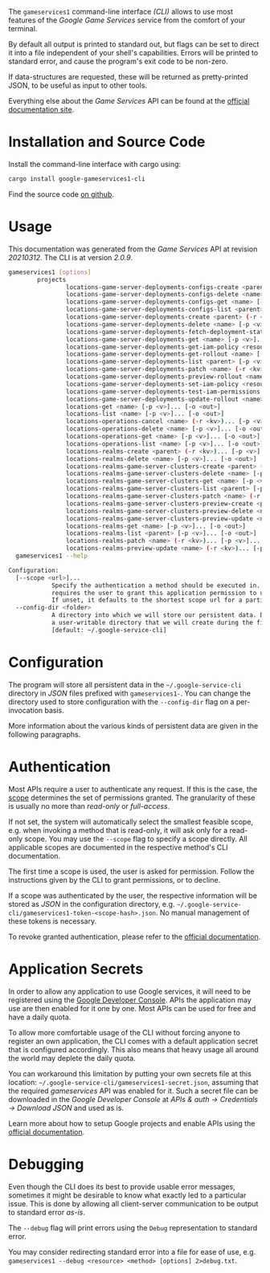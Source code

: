 <!---
DO NOT EDIT !
This file was generated automatically from 'src/mako/cli/README.md.mako'
DO NOT EDIT !
-->
The `gameservices1` command-line interface *(CLI)* allows to use most features of the *Google Game Services* service from the comfort of your terminal.

By default all output is printed to standard out, but flags can be set to direct it into a file independent of your shell's
capabilities. Errors will be printed to standard error, and cause the program's exit code to be non-zero.

If data-structures are requested, these will be returned as pretty-printed JSON, to be useful as input to other tools.

Everything else about the *Game Services* API can be found at the
[official documentation site](https://cloud.google.com/solutions/gaming/).

# Installation and Source Code

Install the command-line interface with cargo using:

```bash
cargo install google-gameservices1-cli
```

Find the source code [on github](https://github.com/Byron/google-apis-rs/tree/main/gen/gameservices1-cli).

# Usage

This documentation was generated from the *Game Services* API at revision *20210312*. The CLI is at version *2.0.9*.

```bash
gameservices1 [options]
        projects
                locations-game-server-deployments-configs-create <parent> (-r <kv>)... [-p <v>]... [-o <out>]
                locations-game-server-deployments-configs-delete <name> [-p <v>]... [-o <out>]
                locations-game-server-deployments-configs-get <name> [-p <v>]... [-o <out>]
                locations-game-server-deployments-configs-list <parent> [-p <v>]... [-o <out>]
                locations-game-server-deployments-create <parent> (-r <kv>)... [-p <v>]... [-o <out>]
                locations-game-server-deployments-delete <name> [-p <v>]... [-o <out>]
                locations-game-server-deployments-fetch-deployment-state <name> (-r <kv>)... [-p <v>]... [-o <out>]
                locations-game-server-deployments-get <name> [-p <v>]... [-o <out>]
                locations-game-server-deployments-get-iam-policy <resource> [-p <v>]... [-o <out>]
                locations-game-server-deployments-get-rollout <name> [-p <v>]... [-o <out>]
                locations-game-server-deployments-list <parent> [-p <v>]... [-o <out>]
                locations-game-server-deployments-patch <name> (-r <kv>)... [-p <v>]... [-o <out>]
                locations-game-server-deployments-preview-rollout <name> (-r <kv>)... [-p <v>]... [-o <out>]
                locations-game-server-deployments-set-iam-policy <resource> (-r <kv>)... [-p <v>]... [-o <out>]
                locations-game-server-deployments-test-iam-permissions <resource> (-r <kv>)... [-p <v>]... [-o <out>]
                locations-game-server-deployments-update-rollout <name> (-r <kv>)... [-p <v>]... [-o <out>]
                locations-get <name> [-p <v>]... [-o <out>]
                locations-list <name> [-p <v>]... [-o <out>]
                locations-operations-cancel <name> (-r <kv>)... [-p <v>]... [-o <out>]
                locations-operations-delete <name> [-p <v>]... [-o <out>]
                locations-operations-get <name> [-p <v>]... [-o <out>]
                locations-operations-list <name> [-p <v>]... [-o <out>]
                locations-realms-create <parent> (-r <kv>)... [-p <v>]... [-o <out>]
                locations-realms-delete <name> [-p <v>]... [-o <out>]
                locations-realms-game-server-clusters-create <parent> (-r <kv>)... [-p <v>]... [-o <out>]
                locations-realms-game-server-clusters-delete <name> [-p <v>]... [-o <out>]
                locations-realms-game-server-clusters-get <name> [-p <v>]... [-o <out>]
                locations-realms-game-server-clusters-list <parent> [-p <v>]... [-o <out>]
                locations-realms-game-server-clusters-patch <name> (-r <kv>)... [-p <v>]... [-o <out>]
                locations-realms-game-server-clusters-preview-create <parent> (-r <kv>)... [-p <v>]... [-o <out>]
                locations-realms-game-server-clusters-preview-delete <name> [-p <v>]... [-o <out>]
                locations-realms-game-server-clusters-preview-update <name> (-r <kv>)... [-p <v>]... [-o <out>]
                locations-realms-get <name> [-p <v>]... [-o <out>]
                locations-realms-list <parent> [-p <v>]... [-o <out>]
                locations-realms-patch <name> (-r <kv>)... [-p <v>]... [-o <out>]
                locations-realms-preview-update <name> (-r <kv>)... [-p <v>]... [-o <out>]
  gameservices1 --help

Configuration:
  [--scope <url>]...
            Specify the authentication a method should be executed in. Each scope
            requires the user to grant this application permission to use it.
            If unset, it defaults to the shortest scope url for a particular method.
  --config-dir <folder>
            A directory into which we will store our persistent data. Defaults to
            a user-writable directory that we will create during the first invocation.
            [default: ~/.google-service-cli]

```

# Configuration

The program will store all persistent data in the `~/.google-service-cli` directory in *JSON* files prefixed with `gameservices1-`.  You can change the directory used to store configuration with the `--config-dir` flag on a per-invocation basis.

More information about the various kinds of persistent data are given in the following paragraphs.

# Authentication

Most APIs require a user to authenticate any request. If this is the case, the [scope][scopes] determines the 
set of permissions granted. The granularity of these is usually no more than *read-only* or *full-access*.

If not set, the system will automatically select the smallest feasible scope, e.g. when invoking a
method that is read-only, it will ask only for a read-only scope. 
You may use the `--scope` flag to specify a scope directly. 
All applicable scopes are documented in the respective method's CLI documentation.

The first time a scope is used, the user is asked for permission. Follow the instructions given 
by the CLI to grant permissions, or to decline.

If a scope was authenticated by the user, the respective information will be stored as *JSON* in the configuration
directory, e.g. `~/.google-service-cli/gameservices1-token-<scope-hash>.json`. No manual management of these tokens
is necessary.

To revoke granted authentication, please refer to the [official documentation][revoke-access].

# Application Secrets

In order to allow any application to use Google services, it will need to be registered using the 
[Google Developer Console][google-dev-console]. APIs the application may use are then enabled for it
one by one. Most APIs can be used for free and have a daily quota.

To allow more comfortable usage of the CLI without forcing anyone to register an own application, the CLI
comes with a default application secret that is configured accordingly. This also means that heavy usage
all around the world may deplete the daily quota.

You can workaround this limitation by putting your own secrets file at this location: 
`~/.google-service-cli/gameservices1-secret.json`, assuming that the required *gameservices* API 
was enabled for it. Such a secret file can be downloaded in the *Google Developer Console* at 
*APIs & auth -> Credentials -> Download JSON* and used as is.

Learn more about how to setup Google projects and enable APIs using the [official documentation][google-project-new].


# Debugging

Even though the CLI does its best to provide usable error messages, sometimes it might be desirable to know
what exactly led to a particular issue. This is done by allowing all client-server communication to be 
output to standard error *as-is*.

The `--debug` flag will print errors using the `Debug` representation to standard error.

You may consider redirecting standard error into a file for ease of use, e.g. `gameservices1 --debug <resource> <method> [options] 2>debug.txt`.


[scopes]: https://developers.google.com/+/api/oauth#scopes
[revoke-access]: http://webapps.stackexchange.com/a/30849
[google-dev-console]: https://console.developers.google.com/
[google-project-new]: https://developers.google.com/console/help/new/
